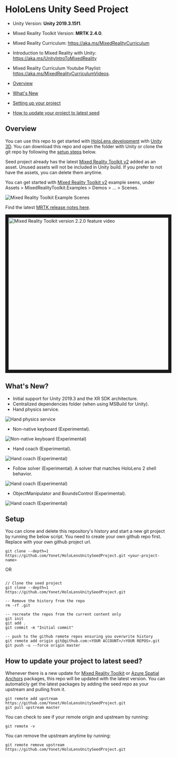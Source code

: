 # HoloLens Unity Seed Project

 - Unity Version: __Unity 2019.3.15f1__.
 - Mixed Reality Toolkit Version: __MRTK 2.4.0__.
 - Mixed Reality Curriculum: https://aka.ms/MixedRealityCurriculum
 - Introduction to Mixed Reality with Unity: https://aka.ms/UnityIntroToMixedReality
 - Mixed Reality Curriculum Youtube Playlist: https://aka.ms/MixedRealityCurriculumVideos.

- [Overview](#overview)
- [What's New](#whats-new)
- [Setting up your project](#setup)
- [How to update your project to latest seed](#how-to-update-your-project-to-latest-seed)

## Overview



You can use this repo to get started with [HoloLens development](https://docs.microsoft.com/windows/mixed-reality/?WT.mc_id=spatial-0000-ayyonet) with [Unity 3D](https://docs.microsoft.com/windows/mixed-reality/unity-development-overview?WT.mc_id=spatial-0000-ayyonet). You can download this repo and open the folder with Unity or clone the git repo by following the [setup steps](#setup) below.

Seed project already has the latest [Mixed Reality Toolkit v2](https://docs.microsoft.com/windows/mixed-reality/mrtk-getting-started?WT.mc_id=spatial-0000-ayyonet) added as an asset. Unused assets will not be included in Unity build. If you prefer to not have the assets, you can delete them anytime.

You can get started with  [Mixed Reality Toolkit v2](https://docs.microsoft.com/windows/mixed-reality/mrtk-getting-started?WT.mc_id=spatial-0000-ayyonet) example seens, under Assets > MixedRealityToolkit.Examples > Demos > ... > Scenes.

![Mixed Reality Toolkit Example Scenes](Assets/Images/MRTKAssetsScenes.png)

Find the latest [MRTK release notes here](https://microsoft.github.io/MixedRealityToolkit-Unity/version/releases/2.3.0/Documentation/Updating.html#updating-220-to-230?WT.mc_id=hololensseedproject-github-ayyonet).

<a href="http://www.youtube.com/watch?feature=player_embedded&v=8FBLNoeUSvk" target="_blank"><img src="http://img.youtube.com/vi/8FBLNoeUSvk/0.jpg" 
alt="Mixed Reality Toolkit version 2.2.0 feature video" width="854" height="480" border="10"/></a>

## What's New?

* Initial support for Unity 2019.3 and the XR SDK architecture.
* Centralized dependencies folder (when using MSBuild for Unity).
* Hand physics service.

![Hand physics service](Assets/Images/mrtkCollision.gif)

* Non-native keyboard (Experimental).

![Non-native keyboard (Experimental)](Assets/Images/mrtkKeyboard.png)

* Hand coach (Experimental).

![Hand coach (Experimental)](Assets/Images/mrtkHand.png)

* Follow solver (Experimental).
A solver that matches HoloLens 2 shell behavior.

![Hand coach (Experimental)](Assets/Images/mrtkFollow.gif)

* ObjectManipulator and BoundsControl (Experimental).

![Hand coach (Experimental)](Assets/Images/mrtkBoundsCtrl.gif)

## Setup

You can clone and delete this repository's history and start a new git project by running the below script. You need to create your own github repo first. Replace <your-project-name> with your own github project url. 

```git
git clone --depth=1 https://github.com/Yonet/HoloLensUnitySeedProject.git <your-project-name>
```

OR 
```git

// Clone the seed project
git clone --depth=1 https://github.com/Yonet/HoloLensUnitySeedProject.git

-- Remove the history from the repo
rm -rf .git

-- recreate the repos from the current content only
git init
git add .
git commit -m "Initial commit"

-- push to the github remote repos ensuring you overwrite history
git remote add origin git@github.com:<YOUR ACCOUNT>/<YOUR REPOS>.git
git push -u --force origin master

```
## How to update your project to latest seed?

Whenever there is a new update for  [Mixed Reality Toolkit](https://microsoft.github.io/MixedRealityToolkit-Unity/README.html?WT.mc_id=hololensseedproject-github-ayyonet) or [Azure Spatial Anchors](https://docs.microsoft.com/azure/spatial-anchors/?WT.mc_id=spatial-0000-ayyonet) packages, this repo will be updated with the latest version. You can automaticly get the latest packages by adding the seed repo as your upstream and pulling from it. 

```
git remote add upstream https://github.com/Yonet/HoloLensUnitySeedProject.git
git pull upstream master
```

You can check to see if your remote origin and upstream by running:

```
git remote -v
```

You can remove the upstream anytime by running:

```
git remote remove upstream https://github.com/Yonet/HoloLensUnitySeedProject.git
``` 

